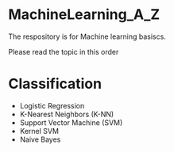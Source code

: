 # MachineLearning_A_Z
The respository is for Machine learning basiscs.

Please read the topic in this order

# Classification
 
  - Logistic Regression
  - K-Nearest Neighbors (K-NN)
  - Support Vector Machine (SVM)
  - Kernel SVM
  - Naive Bayes


